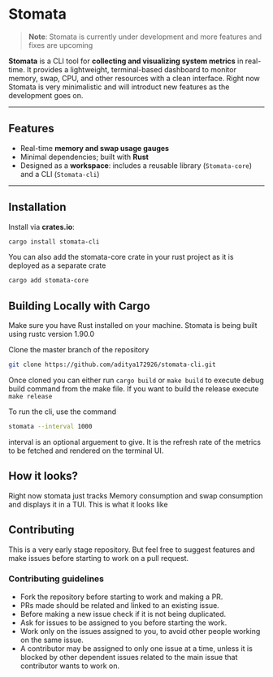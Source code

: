 # Stomata

> **Note**: Stomata is currently under development and more features and fixes are upcoming 

**Stomata** is a CLI tool for **collecting and visualizing system metrics** in real-time. It provides a lightweight, terminal-based dashboard to monitor memory, swap, CPU, and other resources with a clean interface.
Right now Stomata is very minimalistic and will introduct new features as the development goes on.

---

## Features

- Real-time **memory and swap usage gauges**  
- Minimal dependencies; built with **Rust**
- Designed as a **workspace**: includes a reusable library (`Stomata-core`) and a CLI (`Stomata-cli`)  

---

## Installation

Install via **crates.io**:

```bash
cargo install stomata-cli
```

You can also add the stomata-core crate in your rust project as it is deployed as a separate crate

```bash
cargo add stomata-core
```

## Building Locally with Cargo
Make sure you have Rust installed on your machine. Stomata is being built using rustc version 1.90.0

Clone the master branch of the repository
```bash
git clone https://github.com/aditya172926/stomata-cli.git
```

Once cloned you can either run `cargo build` or `make build` to execute debug build command from the make file. If you want to build the release execute `make release`

To run the cli, use the command
```bash
stomata --interval 1000
```
interval is an optional arguement to give. It is the refresh rate of the metrics to be fetched and rendered on the terminal UI.

## How it looks?
Right now stomata just tracks Memory consumption and swap consumption and displays it in a TUI. This is what it looks like


## Contributing
This is a very early stage repository. But feel free to suggest features and make issues before starting to work on a pull request.

### Contributing guidelines
- Fork the repository before starting to work and making a PR.
- PRs made should be related and linked to an existing issue.
- Before making a new issue check if it is not being duplicated.
- Ask for issues to be assigned to you before starting the work.
- Work only on the issues assigned to you, to avoid other people working on the same issue.
- A contributor may be assigned to only one issue at a time, unless it is blocked by other dependent issues related to the main issue that contributor wants to work on.